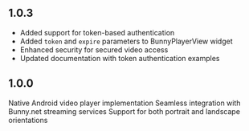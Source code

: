 ## 1.0.3

- Added support for token-based authentication
- Added `token` and `expire` parameters to BunnyPlayerView widget
- Enhanced security for secured video access
- Updated documentation with token authentication examples

## 1.0.0

Native Android video player implementation
Seamless integration with Bunny.net streaming services
Support for both portrait and landscape orientations
